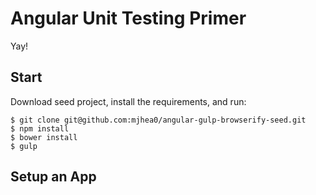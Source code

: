 # Angular Unit Testing Primer

Yay!

## Start

Download seed project, install the requirements, and run:

```
$ git clone git@github.com:mjhea0/angular-gulp-browserify-seed.git
$ npm install
$ bower install
$ gulp
```

## Setup an App